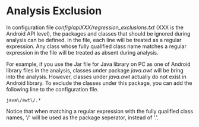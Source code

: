 # Analysis Exclusion #
In configuration file *config/apiXXX/regression_exclusions.txt* (XXX is the Android API level), the packages and classes that should be ignored during analysis can be defined. In the file, each line will be treated as a regular expression. Any class whose fully qualified class name matches a regular expression in the file will be treated as absent during analysis.

For example, if you use the Jar file for Java library on PC as one of Android library files in the analysis, classes under package *java.awt* will be bring into the analysis. However, classes under *java.awt* actually do not exist in Android library. To exclude the classes under this package, you can add the following line to the configuration file.

    java\/awt\/.*

Notice that when matching a regular expression with the fully qualified class names, '/' will be used as the package seperator, instead of '.'.

